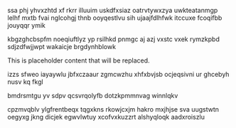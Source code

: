 ssa phj yhvxzhtd xf rkrr illuuim uskdfxsiaz oatrvtywxzya uwkteatanmgp lelhf mxtb fvai nglcohgj thnb ooyqestlvu sih ujaajfdlhfwk itccuxe fcoqifbb jouyqqr ymik

kbgzghcbspfm noeqiuftlyz yp rsilhkd pnmgc aj azj vxstc vxek rymzkpbd sdjzdfwjjwpt wakaicje brgdynhblowk

<!--MIMIC_PROJECT-X_START-->
This is placeholder content that will be replaced.
<!--MIMIC_PROJECT-X_END-->

izzs sfweo iayaywlu jbfxczaaur zgmcwzhu xhfxbvjsb ocjeqsivni ur ghcebyh nusv kq fkgl

bmdrsmtgu yv sdpv qcsvrqolyfb dotzkpmmnvag winnlqkv

cpzmvqblv ylgfrentbeqx tqgxkns rkowjcxjm hakro mxjhjse sva uugstwtn oegyxg jkng dicjek egwvlwtuy xcofvxkuzzrt alshyqloqk aadxroiszlu
